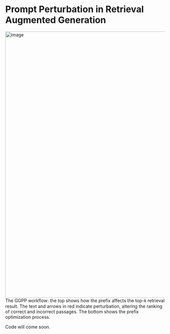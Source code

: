 # Prompt Perturbation in Retrieval Augmented Generation
<img width="841" alt="image" src="https://github.com/Hadise-zb/Prompt-Perturbation-in-Retrieval-Augmented-Generation/assets/82253442/99efd00b-c473-48e1-aa77-8c91579b7b11">
The GGPP workflow: the top shows how the prefix affects the top-𝑘 retrieval result. The text and arrows in red indicate
perturbation, altering the ranking of correct and incorrect passages. The bottom shows the prefix optimization process.

Code will come soon.
